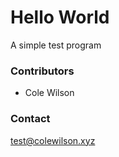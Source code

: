 # Hello World
A simple test program
### Contributors
 - Cole Wilson
### Contact
<test@colewilson.xyz>